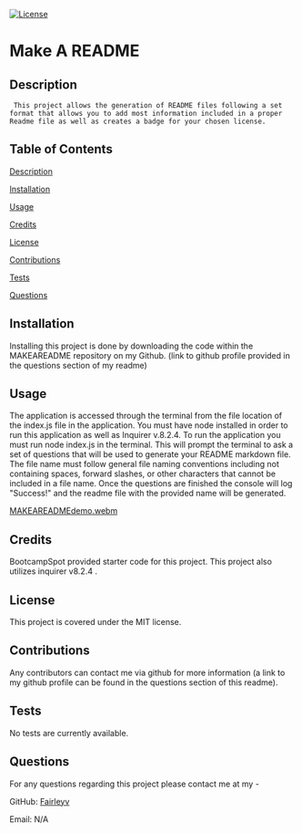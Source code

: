 [![License](https://img.shields.io/badge/License-MIT-yellow.svg)](https://opensource.org/licenses/MIT)

# Make A README 

## Description 

	 This project allows the generation of README files following a set format that allows you to add most information included in a proper Readme file as well as creates a badge for your chosen license.  

## Table of Contents

  [Description](#description)

  [Installation](#installation)

  [Usage](#usage)

  [Credits](#credits)

  [License](#license)

  [Contributions](#contributions)

  [Tests](#tests)

  [Questions](#questions)

## Installation

Installing this project is done by downloading the code within the MAKEAREADME repository on my Github. (link to github profile provided in the questions section of my readme) 

## Usage 

The application is accessed through the terminal from the file location of the index.js file in the application. You must have node installed in order to run this application as well as Inquirer v.8.2.4. To run the application you must run node index.js in the terminal. This will prompt the terminal to ask a set of questions that will be used to generate your README markdown file. The file name must follow general file naming conventions including not containing spaces, forward slashes, or other characters that cannot be included in a file name. Once the questions are finished the console will log "Success!" and the readme file with the provided name will be generated.  

[MAKEAREADMEdemo.webm](https://github.com/fairleyv/MakeAREADME/assets/126346803/0b072018-032a-4759-92db-e21cd8359ed1)

## Credits 

BootcampSpot provided starter code for this project. This project also utilizes inquirer v8.2.4 .  

## License 

This project is covered under the MIT license. 
 
## Contributions 

Any contributors can contact me via github for more information (a link to my github profile can be found in the questions section of this readme). 

## Tests 

No tests are currently available.

## Questions 

For any questions regarding this project please contact me at my -

GitHub: [Fairleyv](https://github.com/Fairleyv) 

Email: N/A
